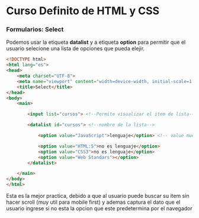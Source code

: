 # Curso Definito de HTML y CSS

### Formularios: Select

Podemos usar la etiqueta **datalist** y a etiqueta **option** para permitir que el usuario selecione una lista de opciones que pueda elejir.

```HTML
<!DOCTYPE html>
<html lang="es">
<head>
	<meta charset="UTF-8">
	<meta name="viewport" content="width=device-width, initial-scale=1.0">
	<title>Select</title>
</head>
<body>
	<main>

		<input list="cursos"> <!--Permite visualizar el item de lista-->

		<datalist id="cursos"> <!--nombre de la lista-->

			<option value="JavaScript">lenguaje</option> <!-- value muestra la opcion a escoger y su contenido mustra el detalle de esta opción-->

			<option value="HTML:5">no es lenguaje</option>
			<option value="CSS3">no es lenguaje</option>
			<option value="Web Standars"></option>
		</datalist>

	</main>
</body>
</html>
```
Esta es la mejor practica, debido a que al usuario puede buscar su item sin hacer scroll (muy util para mobile first) y ademas captura el dato que el usuario ingrese si no esta la opcion que este predetermina por el navegador